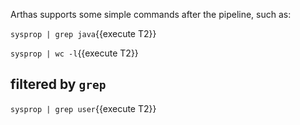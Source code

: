 
Arthas supports some simple commands after the pipeline, such as:

`sysprop | grep java`{{execute T2}} 

`sysprop | wc -l`{{execute T2}} 


## filtered by `grep`

`sysprop | grep user`{{execute T2}} 
